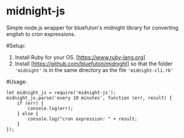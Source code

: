 # midnight-js
Simple node.js wrapper for bluefuton's midnight library for converting english to cron expressions.

#Setup:
1. Install Ruby for your OS. [https://www.ruby-lang.org]
2. Install [https://github.com/bluefuton/midnight] so that the folder `'midnight'`
is in the same directory as the file `'midnight-cli.rb'`

#Usage:
```
let midnight_js = require('midnight-js');
midnight_js.parse('every 10 minutes', function (err, result) {
	if (err) {
		console.log(err);
	} else {
		console.log("cron expression: " + result;
	}
});
```